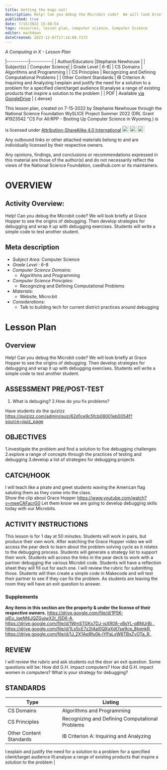 ```yaml
---
title: Getting the bugs out!
description: Help! Can you debug the Microbit code?  We will look briefly at Grace Hopper to see the origins of debugging.  Then develop strategies for debugging and wrap it up with debugging exercises.  Students will write a simple code to test another student.
published: true
date: 7/15/2022 15:48:54
tags: resources, lesson plan, computer science, Computer Science 
editor: markdown
dateCreated: 2023-12-07T17:14:09.717Z
---
```

*A Computing in X - Lesson Plan*

|-----------|-----------|
| Author/Educators |Stephanie Newhouse |
| Subject(s) | Computer Science|
| Grade Level | 6-8|
| CS Domains | Algorithms and Programming |
| CS Principles | Recognizing and Defining Computational Problems |
| Other Content Standards | IB Criterion A: Inquiring and Analyzing
I:explain and justify the need for a solution to a problem for a specified
client/target audience
III:analyse a range of existing products that inspire a solution to the problem | 
| PDF | Available [via GoogleDrive](https://drive.google.com/open?id=1--5wOQMxBYcwmAbHcY__WpzUG9OV3lZK) |
{.dense}






This lesson plan, created on 7-15-2022 by Stephanie Newhouse through the National Science Foundation WySLICE Project Summer 2022 (DRL Grant #1923542 "CS For All:RPP - Booting Up Computer Science in Wyoming.) is  <p xmlns:cc="http://creativecommons.org/ns#" >  is licensed under <a href="http://creativecommons.org/licenses/by-sa/4.0/?ref=chooser-v1" target="_blank" rel="license noopener noreferrer" style="display:inline-block;">Attribution-ShareAlike 4.0 International<img style="height:22px!important;margin-left:3px;vertical-align:text-bottom;" src="https://mirrors.creativecommons.org/presskit/icons/cc.svg?ref=chooser-v1"><img style="height:22px!important;margin-left:3px;vertical-align:text-bottom;" src="https://mirrors.creativecommons.org/presskit/icons/by.svg?ref=chooser-v1"><img style="height:22px!important;margin-left:3px;vertical-align:text-bottom;" src="https://mirrors.creativecommons.org/presskit/icons/sa.svg?ref=chooser-v1"></a></p>


Any outbound links or other attached materials belong to and are individually licensed by their respective owners. 


Any opinions, findings, and conclusions or recommendations expressed in this material are those of the author(s) and do not necessarily reflect the views of the National Science Foundation, cxedhub.com or its maintainers.


# OVERVIEW
## Activity Overview:  
Help! Can you debug the Microbit code?  We will look briefly at Grace Hopper to see the origins of debugging.  Then develop strategies for debugging and wrap it up with debugging exercises.  Students will write a simple code to test another student.
## Meta description
+ *Subject Area:* Computer Science 
+ *Grade Level :* 6-8 
+ *Computer Science Domains:*
   + Algorithms and Programming
+ *Computer Science Principles:*
   + Recognizing and Defining Computational Problems
+ *Materials:* 
   + Website, Micro:bit
+ *Considerations:*
   + Talk to building tech for current district practices around debugging


# Lesson Plan
## Overview
Help! Can you debug the Microbit code?  We will look briefly at Grace Hopper to see the origins of debugging.  Then develop strategies for debugging and wrap it up with debugging exercises.  Students will write a simple code to test another student.
## ASSESSMENT PRE/POST-TEST
1. What is debuging?
2.How do you fix problems?


Have students do the quizizz
https://quizizz.com/admin/quiz/62d1ce9c5fcb08001eb0054f?source=quiz_page
## OBJECTIVES
1.investigate the problem and find a solution to five debugging challenges
2.explore a range of concepts through the practices of testing and debugging
3.develop a list of strategies for debugging projects


## CATCH/HOOK
I will teach like a pirate and greet students waving the American flag saluting them as they come into the class.  
Show the clip about Grace Hopper https://www.youtube.com/watch?v=meeCAFacrG0
Let them know we are going to develop debugging skills today with our Microbits.


## ACTIVITY INSTRUCTIONS
This lesson is for 1 day at 50 minutes.  Students will work in pairs, but produce their own work.  After watching the Grace Hopper video we will access the pear deck to learn about the problem solving cycle as it relates to the debugging process.  Students will generate a strategy list to support their work.  Students will access the links in the pear deck to work with a partner debugging the various Microbit code.  Students will have a reflection sheet they will fill out for each one.  I will review the rubric for submitting those.  Students will then create a simple code in Makecode and will test their partner to see if they can fix the problem.  As students are leaving the room they will have an exit question to answer.


### Supplements
**Any items in this section are the property & under the license of their respective owners.**
https://drive.google.com/file/d/1P5K-qlEo_iqeNf4JQZGujwX2t_l5D6-A, https://drive.google.com/file/d/1WmSTGKs7DJ-isXR08-vBsYL-qBNUrBi_, https://drive.google.com/file/d/1Ls5cE7z2t4al0QXqXdt7se9cp_8tqmkR, https://drive.google.com/file/d/1J_2X1Ap9fu0k-lYPaLxW6TBsZyOTa_R_




## REVIEW
I will review the rubric and ask students out the door an exit question.  Some questions will be: How did G.H. impact computers?  How did G.H. impact women in computers?  What is your strategy for debugging?
## STANDARDS        
| Type | Listing | 
|-----------|-----------|
| CS Domains  | Algorithms and Programming|
| CS Principles   | Recognizing and Defining Computational Problems|
| Other Content Standards | IB Criterion A: Inquiring and Analyzing
I:explain and justify the need for a solution to a problem for a specified
client/target audience
III:analyse a range of existing products that inspire a solution to the problem  |